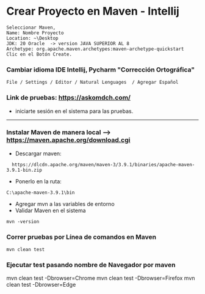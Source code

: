 # Crear Proyecto en Maven - Intellij
```
Seleccionar Maven, 
Name: Nombre Proyecto
Location: ~\Desktop
JDK: 20 Oracle  -> version JAVA SUPERIOR AL 8
Archetype: org.apache.maven.archetypes:maven-archetype-quickstart
Clic en el Botón Create.
```

### Cambiar idioma IDE Intellij, Pycharm "Corrección Ortográfica"
```
File / Settings / Editor / Natural Lenguages  / Agregar Español
```

### Link de pruebas: https://askomdch.com/
- iniciarte sesión en el sistema para las pruebas.

---------------------------------------------------

### Instalar Maven de manera local --> https://maven.apache.org/download.cgi
* Descargar maven:
```
  https://dlcdn.apache.org/maven/maven-3/3.9.1/binaries/apache-maven-3.9.1-bin.zip
```
* Ponerlo en la ruta: 
```
C:\apache-maven-3.9.1\bin
```
* Agregar mvn a las variables de entorno
* Validar Maven en el sistema
```
mvn -version
```

### Correr pruebas por Línea de comandos en Maven
```
mvn clean test
```

### Ejecutar test pasando nombre de Navegador por maven
mvn clean test -Dbrowser=Chrome
mvn clean test -Dbrowser=Firefox
mvn clean test -Dbrowser=Edge
